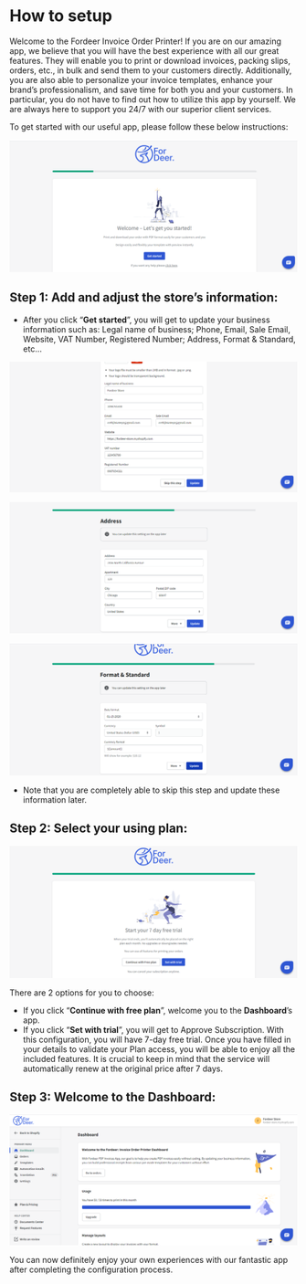 # How to setup

Welcome to the Fordeer Invoice Order Printer! If you are on our amazing app, we believe that you will have the best experience with all our great features. They will enable you to print or download invoices, packing slips, orders, etc., in bulk and send them to your customers directly. Additionally, you are also able to personalize your invoice templates, enhance your brand’s professionalism, and save time for both you and your customers. In particular, you do not have to find out how to utilize this app by yourself. We are always here to support you 24/7 with our superior client services.

To get started with our useful app, please follow these below instructions:

![Screenshot (1).png](Content%20Helpdesk%2032188a82dcd243089e5e6565d131c5f9/Screenshot_(1).png)

## Step 1: Add and adjust the store’s information:

- After you click “**Get started**”, you will get to update your business information such as: Legal name of business; Phone, Email, Sale Email, Website, VAT Number, Registered Number; Address, Format & Standard, etc…

![Screenshot (2).png](Content%20Helpdesk%2032188a82dcd243089e5e6565d131c5f9/Screenshot_(2).png)

![Screenshot (3).png](Content%20Helpdesk%2032188a82dcd243089e5e6565d131c5f9/Screenshot_(3).png)

![Screenshot (4).png](Content%20Helpdesk%2032188a82dcd243089e5e6565d131c5f9/Screenshot_(4).png)

- Note that you are completely able to skip this step and update these information later.

## Step 2: Select your using plan:

![Screenshot (6).png](Content%20Helpdesk%2032188a82dcd243089e5e6565d131c5f9/Screenshot_(6).png)

There are 2 options for you to choose: 

- If you click “**Continue with free plan**”, welcome you to the **Dashboard**’s app.
- If you click “**Set with trial**”, you will get to Approve Subscription. With this configuration, you will have 7-day free trial. Once you have filled in your details to validate your Plan access, you will be able to enjoy all the included features. It is crucial to keep in mind that the service will automatically renew at the original price after 7 days.

## Step 3: Welcome to the Dashboard:

![Screenshot (7).png](Content%20Helpdesk%2032188a82dcd243089e5e6565d131c5f9/Screenshot_(7).png)

You can now definitely enjoy your own experiences with our fantastic app after completing the configuration process.
